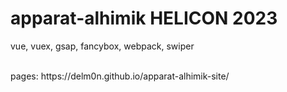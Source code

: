 # apparat-alhimik HELICON 2023

vue, vuex, gsap, fancybox, webpack, swiper

<br>
pages: https://delm0n.github.io/apparat-alhimik-site/
<!-- <br>
now: https://apparat-alhimik.ru/ -->
